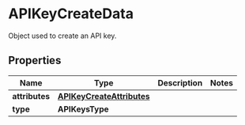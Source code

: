 

# APIKeyCreateData

Object used to create an API key.

## Properties

Name | Type | Description | Notes
------------ | ------------- | ------------- | -------------
**attributes** | [**APIKeyCreateAttributes**](APIKeyCreateAttributes.md) |  | 
**type** | **APIKeysType** |  | 



